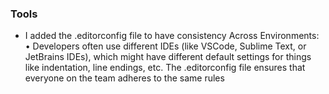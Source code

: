 ### Tools

- I added the .editorconfig file to have consistency Across Environments:
  • Developers often use different IDEs (like VSCode, Sublime Text, or JetBrains IDEs), which might have different default settings for things like indentation, line endings, etc. The .editorconfig file ensures that everyone on the team adheres to the same rules
